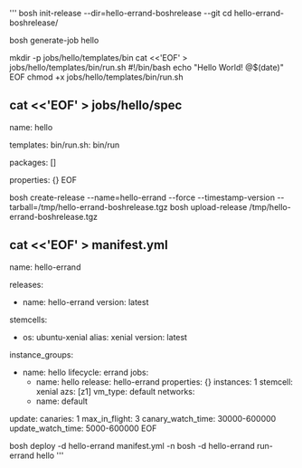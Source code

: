 '''
bosh init-release --dir=hello-errand-boshrelease --git
cd hello-errand-boshrelease/

bosh generate-job hello

mkdir -p jobs/hello/templates/bin
cat <<'EOF' > jobs/hello/templates/bin/run.sh
#!/bin/bash
echo "Hello World! @$(date)"
EOF
chmod +x jobs/hello/templates/bin/run.sh

cat <<'EOF' > jobs/hello/spec
---
name: hello

templates:
  bin/run.sh: bin/run

packages: []

properties: {}
EOF


bosh create-release --name=hello-errand --force --timestamp-version --tarball=/tmp/hello-errand-boshrelease.tgz
bosh upload-release /tmp/hello-errand-boshrelease.tgz


cat <<'EOF' > manifest.yml
---
name: hello-errand

releases:
- name: hello-errand
  version: latest

stemcells:
- os: ubuntu-xenial
  alias: xenial
  version: latest

instance_groups:
- name: hello
  lifecycle: errand
  jobs:
  - name: hello
    release: hello-errand
    properties: {}
  instances: 1
  stemcell: xenial
  azs: [z1]
  vm_type: default
  networks:
  - name: default

update:
  canaries: 1
  max_in_flight: 3
  canary_watch_time: 30000-600000
  update_watch_time: 5000-600000
EOF

bosh deploy -d hello-errand manifest.yml -n
bosh -d hello-errand run-errand hello
'''